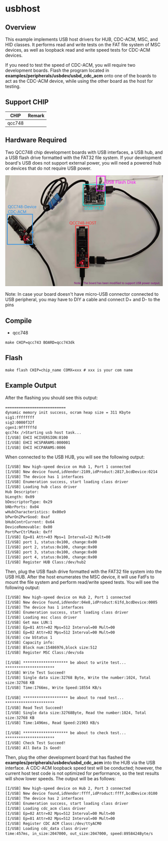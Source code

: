 # usbhost

## Overview

This example implements USB host drivers for HUB, CDC-ACM, MSC, and HID classes. It performs read and write tests on the FAT file system of MSC devices, as well as loopback read and write speed tests for CDC-ACM devices.

If you need to test the speed of CDC-ACM, you will require two development boards. Flash the program located in **examples/peripherals/usbdev/usbd_cdc_acm** onto one of the boards to act as the CDC-ACM device, while using the other board as the host for testing.

## Support CHIP

|      CHIP        | Remark |
|:----------------:|:------:|
|qcc748            |        |

## Hardware Required
Two QCC748 chip development boards with USB interfaces, a USB hub, and a USB flash drive formatted with the FAT32 file system. If your development board's USB does not support external power, you will need a powered hub or devices that do not require USB power.

<img src="./picture/image.png" width = 600>

Note: In case your board doesn't have micro-USB connector connected to USB peripheral, you may have to DIY a cable and connect D+ and D- to the pins


## Compile

- qcc748

```
make CHIP=qcc743 BOARD=qcc743dk
```

## Flash

```
make flash CHIP=chip_name COMX=xxx # xxx is your com name
```

## Example Output
After the flashing you should see this output:

```
===========================
dynamic memory init success, ocram heap size = 311 Kbyte 
sig1:ffffffff
sig2:0000f32f
cgen1:9ffffffd
qcc74x />Starting usb host task...
[I/USB] EHCI HCIVERSION:0100
[I/USB] EHCI HCSPARAMS:000001
[I/USB] EHCI HCCPARAMS:0006
```

When connected to the USB HUB, you will see the following output:

```
[I/USB] New high-speed device on Hub 1, Port 1 connected
[I/USB] New device found,idVendor:2109,idProduct:2817,bcdDevice:0214
[I/USB] The device has 1 interfaces
[I/USB] Enumeration success, start loading class driver
[I/USB] Loading hub class driver
Hub Descriptor:
bLength: 0x09             
bDescriptorType: 0x29     
bNbrPorts: 0x04           
wHubCharacteristics: 0x00e9 
bPwrOn2PwrGood: 0xaf      
bHubContrCurrent: 0x64    
DeviceRemovable: 0x00     
PortPwrCtrlMask: 0xff     
[I/USB] Ep=81 Attr=03 Mps=1 Interval=12 Mult=00
[I/USB] port 1, status:0x100, change:0x00
[I/USB] port 2, status:0x100, change:0x00
[I/USB] port 3, status:0x100, change:0x00
[I/USB] port 4, status:0x100, change:0x00
[I/USB] Register HUB Class:/dev/hub2
```

Then, plug the USB flash drive formatted with the FAT32 file system into the USB HUB. After the host enumerates the MSC device, it will use FatFs to mount the file system and perform read/write speed tests. You will see the following output:

```
[I/USB] New high-speed device on Hub 2, Port 1 connected
[I/USB] New device found,idVendor:04e8,idProduct:61fd,bcdDevice:0005
[I/USB] The device has 1 interfaces
[I/USB] Enumeration success, start loading class driver
[I/USB] Loading msc class driver
[I/USB] Get max LUN:1
[I/USB] Ep=81 Attr=02 Mps=512 Interval=00 Mult=00
[I/USB] Ep=02 Attr=02 Mps=512 Interval=00 Mult=00
[E/USB] csw bStatus 1
[I/USB] Capacity info:
[I/USB] Block num:15486976,block size:512
[I/USB] Register MSC Class:/dev/sda

[I/USB] ******************** be about to write test... **********************
[I/USB] Write Test Succeed! 
[I/USB] Single data size:32768 Byte, Write the number:1024, Total size:32768 KB
[I/USB] Time:1766ms, Write Speed:18554 KB/s 

[I/USB] ******************** be about to read test... **********************
[I/USB] Read Test Succeed! 
[I/USB] Single data size:32768Byte, Read the number:1024, Total size:32768 KB
[I/USB] Time:1496ms, Read Speed:21903 KB/s 

[I/USB] ******************** be about to check test... **********************
[I/USB] Check Test Succeed! 
[I/USB] All Data Is Good! 
```

Then, plug the other development board that has flashed the **examples/peripherals/usbdev/usbd_cdc_acm** into the HUB via the USB interface. A CDC-ACM loopback speed test will be conducted; however, the current host test code is not optimized for performance, so the test results will show lower speeds. The output will be as follows:

```
[I/USB] New high-speed device on Hub 2, Port 3 connected
[I/USB] New device found,idVendor:ffff,idProduct:ffff,bcdDevice:0100
[I/USB] The device has 2 interfaces
[I/USB] Enumeration success, start loading class driver
[I/USB] Loading cdc_acm class driver
[I/USB] Ep=02 Attr=02 Mps=512 Interval=00 Mult=00
[I/USB] Ep=81 Attr=02 Mps=512 Interval=00 Mult=00
[I/USB] Register CDC ACM Class:/dev/ttyACM0
[I/USB] Loading cdc_data class driver
time:457ms, in_size:2047000, out_size:2047000, speed:8958424Byte/s
```


